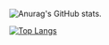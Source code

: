 ![Anurag's GitHub stats](https://github-readme-stats.vercel.app/api?username=luolikong950412&show_icons=true&theme=dracula&). 

[![Top Langs](https://github-readme-stats.vercel.app/api/top-langs/?username=luolikong950412&layout=compact)](https://github.com/anuraghazra/github-readme-stats)


<!--
**luolikong950412/luolikong950412** is a ✨ _special_ ✨ repository because its `README.md` (this file) appears on your GitHub profile.

Here are some ideas to get you started:

- 🔭 I’m currently working on ...
- 🌱 I’m currently learning ...
- 👯 I’m looking to collaborate on ...
- 🤔 I’m looking for help with ...
- 💬 Ask me about ...
- 📫 How to reach me: ...
- 😄 Pronouns: ...
- ⚡ Fun fact: ...
-->
